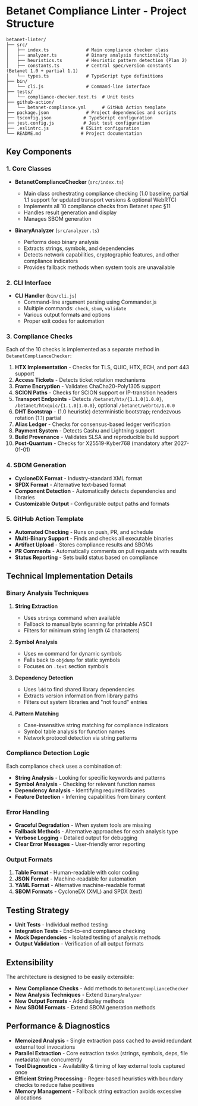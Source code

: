 # Betanet Compliance Linter - Project Structure

```
betanet-linter/
├── src/
│   ├── index.ts              # Main compliance checker class
│   ├── analyzer.ts           # Binary analysis functionality
│   ├── heuristics.ts         # Heuristic pattern detection (Plan 2)
│   ├── constants.ts          # Central spec/version constants (Betanet 1.0 + partial 1.1)
│   └── types.ts              # TypeScript type definitions
├── bin/
│   └── cli.js                # Command-line interface
├── tests/
│   └── compliance-checker.test.ts  # Unit tests
├── github-action/
│   └── betanet-compliance.yml      # GitHub Action template
├── package.json              # Project dependencies and scripts
├── tsconfig.json            # TypeScript configuration
├── jest.config.js           # Jest test configuration
├── .eslintrc.js            # ESLint configuration
└── README.md               # Project documentation
```

## Key Components

### 1. Core Classes

- **BetanetComplianceChecker** (`src/index.ts`)
   - Main class orchestrating compliance checking (1.0 baseline; partial 1.1 support for updated transport versions & optional WebRTC)
   - Implements all 10 compliance checks from Betanet spec §11
   - Handles result generation and display
   - Manages SBOM generation

- **BinaryAnalyzer** (`src/analyzer.ts`)
  - Performs deep binary analysis
  - Extracts strings, symbols, and dependencies
  - Detects network capabilities, cryptographic features, and other compliance indicators
  - Provides fallback methods when system tools are unavailable

### 2. CLI Interface

- **CLI Handler** (`bin/cli.js`)
  - Command-line argument parsing using Commander.js
  - Multiple commands: `check`, `sbom`, `validate`
  - Various output formats and options
  - Proper exit codes for automation

### 3. Compliance Checks

Each of the 10 checks is implemented as a separate method in `BetanetComplianceChecker`:

1. **HTX Implementation** - Checks for TLS, QUIC, HTX, ECH, and port 443 support
2. **Access Tickets** - Detects ticket rotation mechanisms
3. **Frame Encryption** - Validates ChaCha20-Poly1305 support
4. **SCION Paths** - Checks for SCION support or IP-transition headers
5. **Transport Endpoints** - Detects `/betanet/htx/{1.1.0|1.0.0}`, `/betanet/htxquic/{1.1.0|1.0.0}`, optional `/betanet/webrtc/1.0.0`
6. **DHT Bootstrap** - (1.0 heuristic) deterministic bootstrap; rendezvous rotation (1.1) partial
7. **Alias Ledger** - Checks for consensus-based ledger verification
8. **Payment System** - Detects Cashu and Lightning support
9. **Build Provenance** - Validates SLSA and reproducible build support
10. **Post-Quantum** - Checks for X25519-Kyber768 (mandatory after 2027-01-01)

### 4. SBOM Generation

- **CycloneDX Format** - Industry-standard XML format
- **SPDX Format** - Alternative text-based format
- **Component Detection** - Automatically detects dependencies and libraries
- **Customizable Output** - Configurable output paths and formats

### 5. GitHub Action Template

- **Automated Checking** - Runs on push, PR, and schedule
- **Multi-Binary Support** - Finds and checks all executable binaries
- **Artifact Upload** - Stores compliance results and SBOMs
- **PR Comments** - Automatically comments on pull requests with results
- **Status Reporting** - Sets build status based on compliance

## Technical Implementation Details

### Binary Analysis Techniques

1. **String Extraction**
   - Uses `strings` command when available
   - Fallback to manual byte scanning for printable ASCII
   - Filters for minimum string length (4 characters)

2. **Symbol Analysis**
   - Uses `nm` command for dynamic symbols
   - Falls back to `objdump` for static symbols
   - Focuses on `.text` section symbols

3. **Dependency Detection**
   - Uses `ldd` to find shared library dependencies
   - Extracts version information from library paths
   - Filters out system libraries and "not found" entries

4. **Pattern Matching**
   - Case-insensitive string matching for compliance indicators
   - Symbol table analysis for function names
   - Network protocol detection via string patterns

### Compliance Detection Logic

Each compliance check uses a combination of:

- **String Analysis** - Looking for specific keywords and patterns
- **Symbol Analysis** - Checking for relevant function names
- **Dependency Analysis** - Identifying required libraries
- **Feature Detection** - Inferring capabilities from binary content

### Error Handling

- **Graceful Degradation** - When system tools are missing
- **Fallback Methods** - Alternative approaches for each analysis type
- **Verbose Logging** - Detailed output for debugging
- **Clear Error Messages** - User-friendly error reporting

### Output Formats

1. **Table Format** - Human-readable with color coding
2. **JSON Format** - Machine-readable for automation
3. **YAML Format** - Alternative machine-readable format
4. **SBOM Formats** - CycloneDX (XML) and SPDX (text)

## Testing Strategy

- **Unit Tests** - Individual method testing
- **Integration Tests** - End-to-end compliance checking
- **Mock Dependencies** - Isolated testing of analysis methods
- **Output Validation** - Verification of all output formats

## Extensibility

The architecture is designed to be easily extensible:

- **New Compliance Checks** - Add methods to `BetanetComplianceChecker`
- **New Analysis Techniques** - Extend `BinaryAnalyzer`
- **New Output Formats** - Add display methods
- **New SBOM Formats** - Extend SBOM generation methods

## Performance & Diagnostics

- **Memoized Analysis** - Single extraction pass cached to avoid redundant external tool invocations
- **Parallel Extraction** - Core extraction tasks (strings, symbols, deps, file metadata) run concurrently
- **Tool Diagnostics** - Availability & timing of key external tools captured once
- **Efficient String Processing** - Regex-based heuristics with boundary checks to reduce false positives
- **Memory Management** - Fallback string extraction avoids excessive allocations